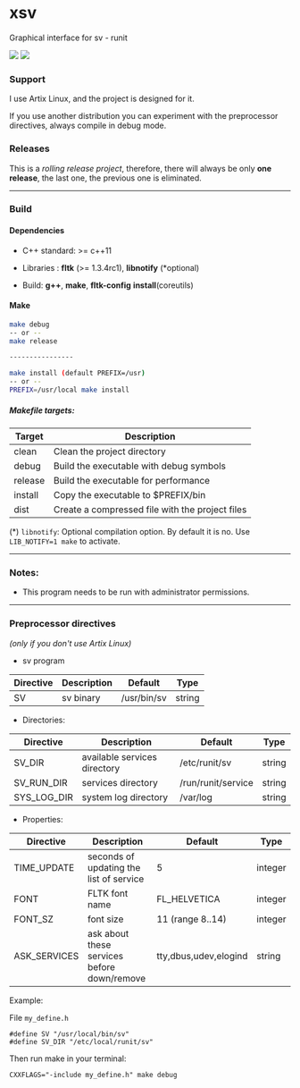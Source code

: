 # xsv

Graphical interface for sv - runit


<img src="https://git.disroot.org/daltomi/xsv/raw/branch/master/screenshot_00.png"/>

<img src="https://git.disroot.org/daltomi/xsv/raw/branch/master/screenshot_01.png"/>


### Support

I use Artix Linux, and the project is designed for it.

If you use another distribution you can experiment with the
preprocessor directives, always compile in debug mode.

### Releases

This is a *rolling release project*, therefore, there will always be only **one release**, the last one, the previous one is eliminated.
___

### Build

#### Dependencies

* C++ standard: >= c++11

* Libraries : **fltk** (>= 1.3.4rc1), **libnotify** (*optional)

* Build:  **g++**, **make**, **fltk-config** **install**(coreutils)

#### Make

```bash
make debug
-- or --
make release

----------------

make install (default PREFIX=/usr)
-- or --
PREFIX=/usr/local make install
```
##### Makefile targets:

| Target | Description |
|--------|--------------|
| clean  |  Clean the project directory |
| debug  | Build the executable with debug symbols |
| release | Build the executable for performance |
| install | Copy the executable to $PREFIX/bin |
| dist   | Create a compressed file with the project files |


(*) `libnotify`: Optional compilation option. By default it is no. Use `LIB_NOTIFY=1 make` to activate.

___

### Notes:

* This program needs to be run with administrator permissions.

___

### Preprocessor directives

*(only if you don't use Artix Linux)*

* sv program

| Directive | Description | Default | Type |
|-------------------------------|---------|---------|---------
| SV |  sv binary | /usr/bin/sv | string


* Directories:

| Directive | Description | Default | Type |
|-------------------------------|---------|---------|---------
| SV_DIR      |  available services directory | /etc/runit/sv | string
| SV_RUN_DIR      |  services directory | /run/runit/service | string
| SYS_LOG_DIR | system log directory | /var/log | string


* Properties:

| Directive | Description | Default | Type |
|-------------------------------|---------|---------|---------
| TIME_UPDATE | seconds of updating the list of service | 5 | integer
| FONT        | FLTK font name  | FL_HELVETICA | integer
| FONT_SZ     | font size | 11 (range 8..14)| integer
| ASK_SERVICES | ask about these services before down/remove | tty,dbus,udev,elogind | string


Example:

File `my_define.h`

```
#define SV "/usr/local/bin/sv"
#define SV_DIR "/etc/local/runit/sv"
```

Then run make in your terminal:

```
CXXFLAGS="-include my_define.h" make debug
```
